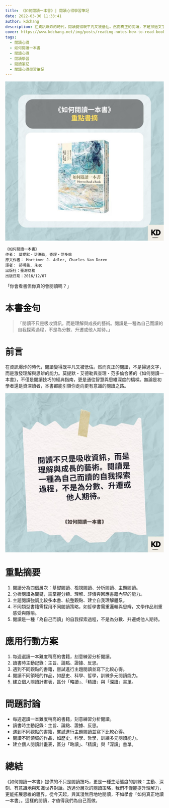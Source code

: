 ```yaml
---
title: 《如何閱讀一本書》| 閱讀心得學習筆記
date: 2022-03-30 11:33:41
author: kdchang
description: 在資訊爆炸的時代，閱讀變得既平凡又被低估。然而真正的閱讀，不是掃過文字，而是激發理解與思辨的能力。莫提默・艾德勒與查理・范多倫合著的《如何閱讀一本書》，不僅是閱讀技巧的經典指南，更是通往智慧與思維深度的橋樑。無論是初學者還是資深讀者，本書都能引領你走向更有意識的閱讀之路。
cover: https://www.kdchang.net/img/posts/reading-notes-how-to-read-book-1.jpg
tags:
  - 閱讀心得
  - 如何閱讀一本書
  - 閱讀心得
  - 閱讀學習
  - 閱讀筆記
  - 閱讀心得學習筆記
---
```


![](img/posts/reading-notes-how-to-read-book-1.jpg)

```
《如何閱讀一本書》
作者： 莫提默‧艾德勒, 查理‧范多倫
原文作者： Mortimer J. Adler, Charles Van Doren
譯者： 郝明義, 朱衣
出版社：臺灣商務
出版日期：2016/12/07
```

「你會看書但你真的會閱讀嗎？」

# 本書金句

> 「閱讀不只是吸收資訊，而是理解與成長的藝術。閱讀是一種為自己而讀的自我探索過程，不是為分數、升遷或他人期待。」

# 前言

在資訊爆炸的時代，閱讀變得既平凡又被低估。然而真正的閱讀，不是掃過文字，而是激發理解與思辨的能力。莫提默・艾德勒與查理・范多倫合著的《如何閱讀一本書》，不僅是閱讀技巧的經典指南，更是通往智慧與思維深度的橋樑。無論是初學者還是資深讀者，本書都能引領你走向更有意識的閱讀之路。

![](img/posts/reading-notes-how-to-read-book-2.jpg)

# 重點摘要

1. 閱讀分為四個層次：基礎閱讀、檢視閱讀、分析閱讀、主題閱讀。
2. 分析閱讀為關鍵，需掌握分類、理解、評價與回應書籍內容的能力。
3. 主題閱讀強調比較多本書、統整觀點、建立自我理解體系。
4. 不同類型書籍需採用不同閱讀策略，如哲學書需重邏輯與思辨，文學作品則重感受與隱喻。
5. 閱讀是一種「為自己而讀」的自我探索過程，不是為分數、升遷或他人期待。

# 應用行動方案

1. 每週選讀一本難度稍高的書籍，刻意練習分析閱讀。
2. 讀書時主動記錄：主旨、論點、證據、反思。
3. 遇到不同觀點的書籍，嘗試進行主題閱讀並寫下比較心得。
4. 閱讀不同領域的作品，如歷史、科學、哲學，訓練多元閱讀能力。
5. 建立個人閱讀計畫表，區分「略讀」、「精讀」與「深讀」書單。

# 問題討論

- 每週選讀一本難度稍高的書籍，刻意練習分析閱讀。
- 讀書時主動記錄：主旨、論點、證據、反思。
- 遇到不同觀點的書籍，嘗試進行主題閱讀並寫下比較心得。
- 閱讀不同領域的作品，如歷史、科學、哲學，訓練多元閱讀能力。
- 建立個人閱讀計畫表，區分「略讀」、「精讀」與「深讀」書單。

# 總結

《如何閱讀一本書》提供的不只是閱讀技巧，更是一種生活態度的訓練：主動、深刻、有意識地與知識世界對話。透過分層次的閱讀策略，我們不僅能提升理解力，更能拓展思維的疆界。從今天起，與其漫無目地地閱讀，不如學會「如何真正地讀一本書」。這樣的閱讀，才值得我們為自己而做。
